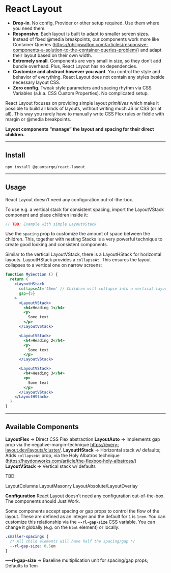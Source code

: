 # React Layout

- **Drop-in**. No config, Provider or other setup required. Use them where you need them.
- **Responsive**. Each layout is built to adapt to smaller screen sizes. Instead of fixed @media breakpoints, our components work more like Container Queries (https://philipwalton.com/articles/responsive-components-a-solution-to-the-container-queries-problem/) and adapt their layout based on their own width.
- **Extremely small**. Components are very small in size, so they don’t add bundle overhead. Plus, React Layout has no dependencies.
- **Customize and abstract however you want**. You control the style and behavior of everything. React Layout does not contain any styles beside necessary layout CSS.
- **Zero config**. Tweak style parameters and spacing rhythm via CSS Variables (a.k.a. CSS Custom Properties). No complicated setup.


React Layout focuses on providing simple layout *primitives* which make it possible to build all kinds of layouts, without writing much JS or CSS (or at all). This way you rarely have to manually write CSS Flex rules or fiddle with margin or @media breakpoints.

**Layout components “manage” the layout and spacing for their direct children.**

---

## Install

`npm install @quantargo/react-layout`

---

## Usage

React Layout doesn’t need any configuration out-of-the-box.

To use e.g. a vertical stack for consistent spacing, import the LayoutVStack component and place children inside it:

``` js
// TBD: Example with simple LayoutVStack
```

Use the `spacing` prop to customize the amount of space between the children. This, together with nesting Stacks is a very powerful technique to create good looking and consistent components.

Similar to the vertical LayoutVStack, there is a LayoutHStack for horizontal layouts. LayoutHStack provides a `collapseAt`. This ensures the layout collapses to a vertical one on narrow screens:

``` jsx
function MySection () {
  return (
    <LayoutHStack
      collapseAt='46em' // Children will collapse into a vertical layout when they reach 46em
      gap={5}
    >
      <LayoutVStack>
        <h4>Heading 1</h4>
        <p>
          Some text
        </p>
      </LayoutVStack>

      <LayoutVStack>
        <h4>Heading 2</h4>
        <p>
          Some text
        </p>
      </LayoutVStack>

      <LayoutVStack>
        <h4>Heading 3</h4>
        <p>
          Some text
        </p>
      </LayoutVStack>
    </LayoutHStack>
  )
}

```

---

## Available Components

**LayoutFlex** -> Direct CSS Flex abstraction
**LayoutAuto** -> Implements gap prop via the negative-margin-technique https://every-layout.dev/layouts/cluster/. 
**LayoutHStack** -> Horizontal stack w/ defaults; Adds `collapseAt` prop, via the Holy Albatros technique (https://heydonworks.com/article/the-flexbox-holy-albatross/)
**LayoutVStack** -> Vertical stack w/ defaults

TBD:

LayoutColumns
LayoutMasonry
LayoutAbsolute/LayoutOverlay


**Configuration**
React Layout doesn’t need any configuration out-of-the-box. The components should Just Work.

Some components accept spacing or gap props to control the flow of the layout. These are defined as an integer and the default for `1` is `1rem`. You can customize this relationship via the **`--rl-gap-size`** CSS variable. You can change it globally (e.g. on the `html` element) or locally:

``` css
.smaller-spacings {
  /* All child elements will have half the spacing/gap */
  --rl-gap-size: 0.5em
}
```

**—-rl-gap-size** -> Baseline multiplication unit for spacing/gap props; Defaults to 1em
